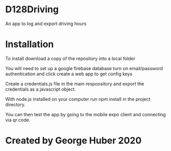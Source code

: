 # D128Driving
 An app to log and export driving hours



# Installation
 To install download a copy of the repository into a local folder
 
 You will need to set up a google firebase database turn on email/password authentication and click create a web app to get config keys
 
 Create a credentials.js file in the main respoository and export the credentials as a javascript object. 
 
 With node.js installed on your computer run npm install in the project directory.
 
 You can then test the app by going to the mobile expo client and connecting via qr code. 
 
 # Created by George Huber 2020
